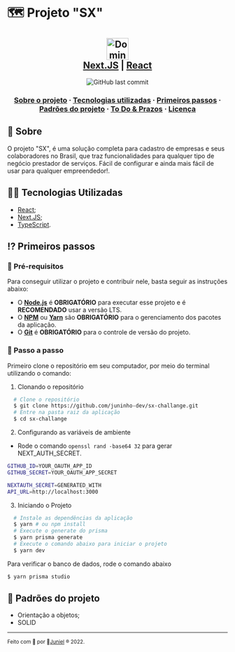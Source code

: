 # 🗺 Projeto "SX"

<h2 align="center">
    <img alt="Dominun" src="public/logo.png" height="50px" />
    <br/>
   <a href="https://nextjs.org/" target="_blank" rel="noopener">Next.JS</a> | <a href="https://pt-br.reactjs.org/" target="_blank" rel="noopener">React</a> 
</h2>

<p align="center">
  <img alt="GitHub last commit" src="https://img.shields.io/badge/Made%20with-TypeScript-1f425f.svg?logo=typescript">
</p>

<h3 align="center">
  <a href="#-sobre">Sobre o projeto</a>
  <span> · </span>
  <a href="#-tecnologias-utilizadas">Tecnologias utilizadas</a>
  <span> · </span>
  <a href="#-primeiros-passos">Primeiros passos</a>
  <span> · </span>
  <a href="#-padroes-contribuir">Padrões do projeto</a>
  <span> · </span>
  <a href="#-to-do-&-prazos">To Do & Prazos</a>
  <span> · </span>
  <a href="#-licença">Licença</a>
</h3>

## 💭 Sobre

O projeto "SX", é uma solução completa para cadastro de empresas e seus colaboradores no Brasil, que traz funcionalidades para qualquer tipo de negócio prestador de serviços. Fácil de configurar e ainda mais fácil de usar para qualquer empreendedor!.

## 👨‍💻 Tecnologias Utilizadas

- <a href="https://pt-br.reactjs.org/" target="_blank" rel="noopener">React</a>;
- <a href="https://nextjs.org/" target="_blank" rel="noopener">Next.JS</a>;
- <a href="https://www.typescriptlang.org/" target="_blank" rel="noopener">TypeScript</a>.

## ⁉ Primeiros passos

### 🤔 Pré-requisitos

Para conseguir utilizar o projeto e contribuir nele, basta seguir as instruções abaixo:

- O **<a href="https://nodejs.org/en/" target="_blank" rel="noopener">Node.js</a>** é **OBRIGATÓRIO** para executar esse projeto e é **RECOMENDADO** usar a versão LTS.
- O **<a href="https://www.npmjs.com/" target="_blank" rel="noopener">NPM</a>** ou **<a href="https://yarnpkg.com/" target="_blank" rel="noopener">Yarn</a>** são **OBRIGATÓRIO** para o gerenciamento dos pacotes da aplicação.
- O **<a href="https://git-scm.com/" target="_blank" rel="noopener">Git</a>** é **OBRIGATÓRIO** para o controle de versão do projeto.

### 📝 Passo a passo

Primeiro clone o repositório em seu computador, por meio do terminal utilizando o comando:

1. Clonando o repositório

```sh
  # Clone o repositório
  $ git clone https://github.com/juninho-dev/sx-challange.git
  # Entre na pasta raiz da aplicação
  $ cd sx-challange
```

2. Configurando as variáveis de ambiente
- Rode o comando `openssl rand -base64 32` para gerar NEXT_AUTH_SECRET.
```sh
GITHUB_ID=YOUR_OAUTH_APP_ID
GITHUB_SECRET=YOUR_OAUTH_APP_SECRET

NEXTAUTH_SECRET=GENERATED_WITH
API_URL=http://localhost:3000
```

3. Iniciando o Projeto

```sh
  # Instale as dependências da aplicação
  $ yarn # ou npm install
  # Execute o generate do prisma
  $ yarn prisma generate
  # Execute o comando abaixo para iniciar o projeto
  $ yarn dev
```

Para verificar o banco de dados, rode o comando abaixo
```sh
$ yarn prisma studio
```

## 💯 Padrões do projeto

- Orientação a objetos;
- SOLID

---

<sup> Feito com 💙 por 👾<a href="https://github.com/juninho-dev/" target="_blank" rel="noopener">Juniel</a> ® 2022.</sup>
